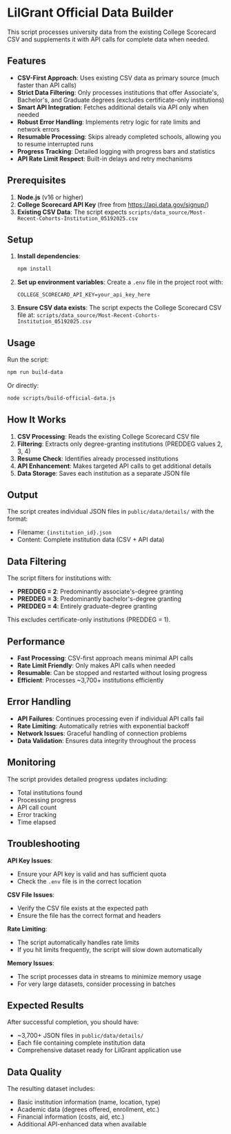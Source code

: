 # LilGrant Official Data Builder

This script processes university data from the existing College Scorecard CSV and supplements it with API calls for complete data when needed.

## Features

- **CSV-First Approach**: Uses existing CSV data as primary source (much faster than API calls)
- **Strict Data Filtering**: Only processes institutions that offer Associate's, Bachelor's, and Graduate degrees (excludes certificate-only institutions)
- **Smart API Integration**: Fetches additional details via API only when needed
- **Robust Error Handling**: Implements retry logic for rate limits and network errors
- **Resumable Processing**: Skips already completed schools, allowing you to resume interrupted runs
- **Progress Tracking**: Detailed logging with progress bars and statistics
- **API Rate Limit Respect**: Built-in delays and retry mechanisms

## Prerequisites

1. **Node.js** (v16 or higher)
2. **College Scorecard API Key** (free from https://api.data.gov/signup/)
3. **Existing CSV Data**: The script expects `scripts/data_source/Most-Recent-Cohorts-Institution_05192025.csv`

## Setup

1. **Install dependencies**:
   ```bash
   npm install
   ```

2. **Set up environment variables**:
   Create a `.env` file in the project root with:
   ```
   COLLEGE_SCORECARD_API_KEY=your_api_key_here
   ```

3. **Ensure CSV data exists**:
   The script expects the College Scorecard CSV file at:
   `scripts/data_source/Most-Recent-Cohorts-Institution_05192025.csv`

## Usage

Run the script:
```bash
npm run build-data
```

Or directly:
```bash
node scripts/build-official-data.js
```

## How It Works

1. **CSV Processing**: Reads the existing College Scorecard CSV file
2. **Filtering**: Extracts only degree-granting institutions (PREDDEG values 2, 3, 4)
3. **Resume Check**: Identifies already processed institutions
4. **API Enhancement**: Makes targeted API calls to get additional details
5. **Data Storage**: Saves each institution as a separate JSON file

## Output

The script creates individual JSON files in `public/data/details/` with the format:
- Filename: `{institution_id}.json`
- Content: Complete institution data (CSV + API data)

## Data Filtering

The script filters for institutions with:
- **PREDDEG = 2**: Predominantly associate's-degree granting
- **PREDDEG = 3**: Predominantly bachelor's-degree granting  
- **PREDDEG = 4**: Entirely graduate-degree granting

This excludes certificate-only institutions (PREDDEG = 1).

## Performance

- **Fast Processing**: CSV-first approach means minimal API calls
- **Rate Limit Friendly**: Only makes API calls when needed
- **Resumable**: Can be stopped and restarted without losing progress
- **Efficient**: Processes ~3,700+ institutions efficiently

## Error Handling

- **API Failures**: Continues processing even if individual API calls fail
- **Rate Limiting**: Automatically retries with exponential backoff
- **Network Issues**: Graceful handling of connection problems
- **Data Validation**: Ensures data integrity throughout the process

## Monitoring

The script provides detailed progress updates including:
- Total institutions found
- Processing progress
- API call count
- Error tracking
- Time elapsed

## Troubleshooting

**API Key Issues**:
- Ensure your API key is valid and has sufficient quota
- Check the `.env` file is in the correct location

**CSV File Issues**:
- Verify the CSV file exists at the expected path
- Ensure the file has the correct format and headers

**Rate Limiting**:
- The script automatically handles rate limits
- If you hit limits frequently, the script will slow down automatically

**Memory Issues**:
- The script processes data in streams to minimize memory usage
- For very large datasets, consider processing in batches

## Expected Results

After successful completion, you should have:
- ~3,700+ JSON files in `public/data/details/`
- Each file containing complete institution data
- Comprehensive dataset ready for LilGrant application use

## Data Quality

The resulting dataset includes:
- Basic institution information (name, location, type)
- Academic data (degrees offered, enrollment, etc.)
- Financial information (costs, aid, etc.)
- Additional API-enhanced data when available 